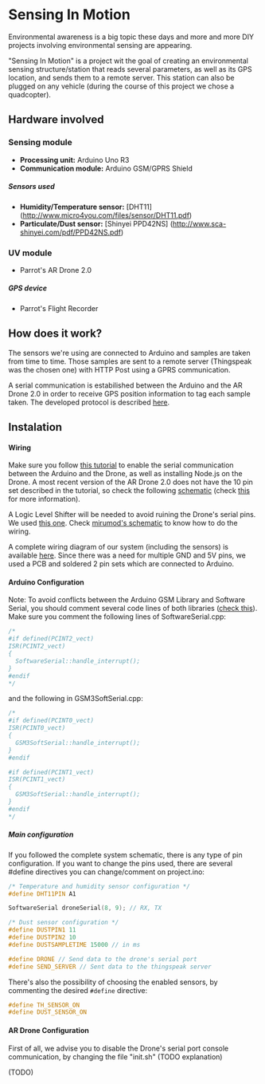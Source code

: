 Sensing In Motion
===============

Environmental awareness is a big topic these days and more and more DIY projects involving environmental sensing are appearing.

"Sensing In Motion" is a project wit the goal of creating an environmental sensing structure/station that reads several parameters, as well as its GPS location, and sends them to a remote server.
This station can also be plugged on any vehicle (during the course of this project we chose a quadcopter).

## Hardware involved
### Sensing module
* **Processing unit:** Arduino Uno R3
* **Communication module:** Arduino GSM/GPRS Shield

##### Sensors used
* **Humidity/Temperature sensor:** [DHT11] (http://www.micro4you.com/files/sensor/DHT11.pdf)
* **Particulate/Dust sensor:** [Shinyei PPD42NS] (http://www.sca-shinyei.com/pdf/PPD42NS.pdf)

### UV module
- Parrot's AR Drone 2.0

##### GPS device
- Parrot's Flight Recorder

## How does it work?
The sensors we're using are connected to Arduino and samples are taken from time to time. Those samples are sent to a remote server (Thingspeak was the chosen one) with HTTP Post using a GPRS communication.

A serial communication is estabilished between the Arduino and the AR Drone 2.0 in order to receive GPS position information to tag each sample taken. The developed protocol is described [here](https://raw.githubusercontent.com/MigueelS/sensinginmotion/master/images/gps%20protocol.png).

## Instalation

#### Wiring
Make sure you follow [this tutorial](https://gist.github.com/maxogden/4152815) to enable the serial communication between the Arduino and the Drone, as well as installing Node.js on the Drone. A most recent version of the AR Drone 2.0 does not have the 10 pin set described in the tutorial, so check the following [schematic](https://raw.githubusercontent.com/MigueelS/sensinginmotion/master/images/6%20pin%20set.png) (check [this](http://forum.parrot.com/ardrone/en/viewtopic.php?id=8148) for more information).

A Logic Level Shifter will be needed to avoid ruining the Drone's serial pins. We used [this one](https://www.sparkfun.com/products/12009). Check [mirumod's schematic](http://mirumod.tk/hw/arduino_nano/MIRUMODNANO019GPSG_new.jpg) to know how to do the wiring.

A complete wiring diagram of our system (including the sensors) is available [here](https://raw.githubusercontent.com/MigueelS/sensinginmotion/master/images/System%20schematic.png). Since there was a need for multiple GND and 5V pins, we used a PCB and soldered 2 pin sets which are connected to Arduino.

#### Arduino Configuration
Note: To avoid conflicts between the Arduino GSM Library and Software Serial, you should comment several code lines of both libraries ([check this](http://purposefulscience.blogspot.pt/2013/06/arduino-gsm-shield-tips.html)).
Make sure you comment the following lines of SoftwareSerial.cpp:

```c
/*
#if defined(PCINT2_vect)
ISR(PCINT2_vect)
{
  SoftwareSerial::handle_interrupt();
}
#endif
*/
```

and the following in GSM3SoftSerial.cpp:

```cpp
/*
#if defined(PCINT0_vect)
ISR(PCINT0_vect)
{
  GSM3SoftSerial::handle_interrupt();
}
#endif

#if defined(PCINT1_vect)
ISR(PCINT1_vect)
{
  GSM3SoftSerial::handle_interrupt();
}
#endif
*/
```

##### Main configuration
If you followed the complete system schematic, there is any type of pin configuration. If you want to change the pins used, there are several #define directives you can change/comment on project.ino:

```cpp
/* Temperature and humidity sensor configuration */
#define DHT11PIN A1

SoftwareSerial droneSerial(8, 9); // RX, TX

/* Dust sensor configuration */
#define DUSTPIN1 11
#define DUSTPIN2 10
#define DUSTSAMPLETIME 15000 // in ms

#define DRONE // Send data to the drone's serial port
#define SEND_SERVER // Sent data to the thingspeak server
```

There's also the possibility of choosing the enabled sensors, by commenting the desired ```#define``` directive:
```cpp
#define TH_SENSOR_ON
#define DUST_SENSOR_ON
```

#### AR Drone Configuration
First of all, we advise you to disable the Drone's serial port console communication, by changing the file "init.sh" (TODO explanation)

(TODO)

